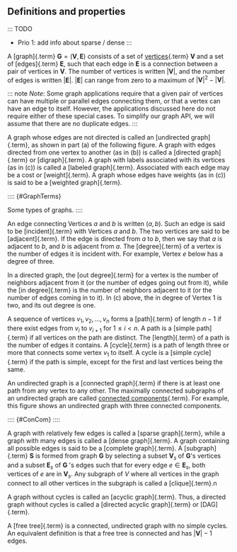 
## Definitions and properties

::: TODO
- Prio 1: add info about sparse / dense
:::


A [graph]{.term}
$\mathbf{G} = (\mathbf{V}, \mathbf{E})$ consists of a set of
[vertices](#vertex){.term} $\mathbf{V}$ and a
set of [edges]{.term} $\mathbf{E}$, such
that each edge in $\mathbf{E}$ is a connection between a pair of
vertices in $\mathbf{V}$. The number of vertices is written
$|\mathbf{V}|$, and the number of edges is written $|\mathbf{E}|$.
$|\mathbf{E}|$ can range from zero to a maximum of
$|\mathbf{V}|^2 - |\mathbf{V}|$.

::: note
*Note*: Some graph applications require that a given pair of vertices can
have multiple or parallel edges connecting them, or that a vertex
can have an edge to itself. However, the applications discussed here
do not require either of these special cases. To simplify our graph
API, we will assume that there are no duplicate edges.
:::

A graph whose edges are not directed is called an
[undirected graph]{.term}, as shown in part (a)
of the following figure. A graph with edges directed from one vertex to
another (as in (b)) is called a [directed graph]{.term} or [digraph]{.term}. A graph with
labels associated with its vertices (as in (c)) is called a
[labeled graph]{.term}. Associated with each
edge may be a cost or [weight]{.term}. A graph
whose edges have weights (as in (c)) is said to be a
[weighted graph]{.term}.

:::: {#GraphTerms}
<inlineav id="GdirundirCON" src="Graph/GdirundirCON.js" name="Graph/GdirundirCON" links="Graph/GraphDefCON.css" static/>

Some types of graphs.
::::

An edge connecting Vertices $a$ and $b$ is written $(a, b)$. Such an
edge is said to be [incident]{.term} with
Vertices $a$ and $b$. The two vertices are said to be
[adjacent]{.term}. If the edge is directed from
$a$ to $b$, then we say that $a$ is adjacent to $b$, and $b$ is adjacent
from $a$. The [degree]{.term} of a vertex is the
number of edges it is incident with. For example, Vertex $e$ below has a
degree of three.

In a directed graph, the [out degree]{.term} for
a vertex is the number of neighbors adjacent from it (or the number of
edges going out from it), while the [in degree]{.term} is the number of neighbors adjacent to it (or the number of
edges coming in to it). In (c) above, the in degree of Vertex 1 is two,
and its out degree is one.

<inlineav id="GneighborCON" src="Graph/GneighborCON.js" name="Graph/GneighborCON" links="Graph/GraphDefCON.css" static/>

A sequence of vertices $v_1, v_2, ..., v_n$ forms a
[path]{.term} of length $n-1$ if there exist
edges from $v_i$ to $v_{i+1}$ for $1 \leq i < n$. A path is a
[simple path]{.term} if all vertices on the path
are distinct. The [length]{.term} of a path is
the number of edges it contains. A [cycle]{.term} is a path of length three or more that connects some vertex
$v_1$ to itself. A cycle is a [simple cycle]{.term} if the path is simple, except for the first and last
vertices being the same.

<inlineav id="GpathDefCON" src="Graph/GpathDefCON.js" name="Graph/GpathDefCON" links="Graph/GraphDefCON.css" static/>

An undirected graph is a [connected graph]{.term} if there is at least one path from any vertex to any other.
The maximally connected subgraphs of an undirected graph are called
[connected components](#connected-component){.term}. For example, this figure shows an undirected graph with
three connected components.

:::: {#ConCom}
<inlineav id="GconcomCON" src="Graph/GconcomCON.js" name="Graph/GconcomCON" links="Graph/GraphDefCON.css" static/>
::::

A graph with relatively few edges is called a
[sparse graph]{.term}, while a graph with many
edges is called a [dense graph]{.term}. A graph
containing all possible edges is said to be a
[complete graph]{.term}. A
[subgraph]{.term} $\mathbf{S}$ is formed from
graph $\mathbf{G}$ by selecting a subset $\mathbf{V}_s$ of
$\mathbf{G}$'s vertices and a subset $\mathbf{E}_s$ of $\mathbf{G}$ 's
edges such that for every edge $e  \in \mathbf{E}_s$, both vertices of
$e$ are in $\mathbf{V}_s$. Any subgraph of $V$ where all vertices in the
graph connect to all other vertices in the subgraph is called a
[clique]{.term}.n

<inlineav id="GsparseDefCON" src="Graph/GsparseDefCON.js" name="Graph/GsparseDefCON" links="Graph/GraphDefCON.css" static/>

A graph without cycles is called an [acyclic graph]{.term}. Thus, a directed graph without cycles is called a
[directed acyclic graph]{.term} or
[DAG]{.term}.

<inlineav id="GacyclicDefCON" src="Graph/GacyclicDefCON.js" name="Graph/GacyclicDefCON" links="Graph/GraphDefCON.css" static/>

A [free tree]{.term} is a connected, undirected
graph with no simple cycles. An equivalent definition is that a free
tree is connected and has $|\mathbf{V}| - 1$ edges.
